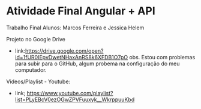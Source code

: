 # Atividade Final Angular + API
Trabalho Final
Alunos: Marcos Ferreira e Jessica Helem

Projeto no Google Drive
  - link:https://drive.google.com/open?id=1fUR0IEpvDwetNHaxAnRS8k6XFDB1O7pO
obs. Estou com problemas para subir para o GitHub, algum probema na configuração do meu computador.

Videos/Playlist - Youtube: 
  - link; https://www.youtube.com/playlist?list=PLyEBcV0ezOGwZPVFuuxyk__WkrppuuKbd
  
